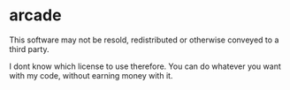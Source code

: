 # arcade
This software may not be resold, redistributed or otherwise conveyed to a third party. 

I dont know which license to use therefore. You can do whatever you want with my code, without earning money with it.
